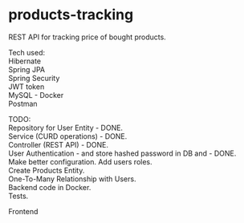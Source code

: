 # products-tracking
REST API for tracking price of bought products.

Tech used:  
Hibernate  
Spring JPA  
Spring Security  
JWT token  
MySQL - Docker  
Postman  



TODO:  
Repository for User Entity - DONE.  
Service (CURD operations) - DONE.  
Controller (REST API) - DONE.  
User Authentication - and store hashed password in DB and - DONE.  
Make better configuration. 
Add users roles.  
Create Products Entity.  
One-To-Many Relationship with Users.  
Backend code in Docker.  
Tests.  

Frontend  
